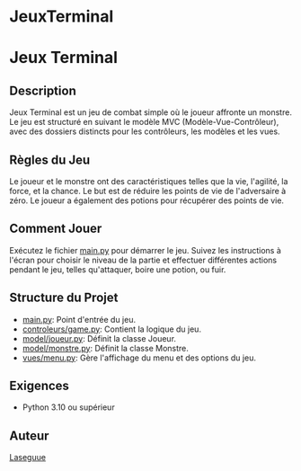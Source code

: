 # JeuxTerminal

# Jeux Terminal

## Description
Jeux Terminal est un jeu de combat simple où le joueur affronte un monstre. Le jeu est structuré en suivant le modèle MVC (Modèle-Vue-Contrôleur), avec des dossiers distincts pour les contrôleurs, les modèles et les vues.

## Règles du Jeu
Le joueur et le monstre ont des caractéristiques telles que la vie, l'agilité, la force, et la chance. Le but est de réduire les points de vie de l'adversaire à zéro. Le joueur a également des potions pour récupérer des points de vie.

## Comment Jouer
Exécutez le fichier [main.py](https://github.com/Laseguue/JeuxTerminal/blob/master/main.py) pour démarrer le jeu. Suivez les instructions à l'écran pour choisir le niveau de la partie et effectuer différentes actions pendant le jeu, telles qu'attaquer, boire une potion, ou fuir.

## Structure du Projet
- [main.py](https://github.com/Laseguue/JeuxTerminal/blob/master/main.py): Point d'entrée du jeu.
- [controleurs/game.py](https://github.com/Laseguue/JeuxTerminal/blob/master/controleurs/game.py): Contient la logique du jeu.
- [model/joueur.py](https://github.com/Laseguue/JeuxTerminal/blob/master/model/joueur.py): Définit la classe Joueur.
- [model/monstre.py](https://github.com/Laseguue/JeuxTerminal/blob/master/model/monstre.py): Définit la classe Monstre.
- [vues/menu.py](https://github.com/Laseguue/JeuxTerminal/blob/master/vues/menu.py): Gère l'affichage du menu et des options du jeu.

## Exigences
- Python 3.10 ou supérieur

## Auteur
[Laseguue](https://github.com/Laseguue)
